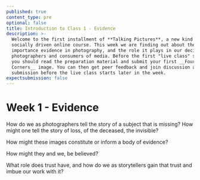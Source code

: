 ```yaml
---
published: true
content_type: pre
optional: false
title: Introduction to Class 1 - Evidence
description: >-
  Welcome to the first installment of **Talking Pictures**, a new kind of
  socially driven online course. This week we are finding out about the
  importance evidence in photography, and the role it plays in our decisions as
  photographers and consumers of media. Before the first "live class" starts,
  you should read the preparation material and submit your first __Four
  Corners__ image. You can then get peer feedback and join discussion about your
  submission before the live class starts later in the week.
expectsubmission: false
---
```

# Week 1 - Evidence

How do we as photographers tell the story of a subject that is missing? How might one tell the story of loss, of the deceased, the invisible?

How might these images constitute or inform a body of evidence?

How might they and we, be believed?

What role does trust have, and how do we as storytellers gain that trust and imbue our work with it?
